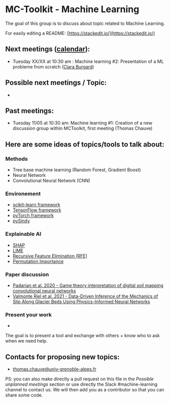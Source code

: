 # MC-Toolkit - Machine Learning
The goal of this group is to discuss about topic related to Machine Learning.

For easily editing a README: [https://stackedit.io/](https://stackedit.io/)

## Next meetings ([calendar](https://calendar.google.com/calendar/ical/qtf92ferc1tf5knsqjoptqv498%40group.calendar.google.com/public/basic.ics)):
- Tuesday XX/XX at 10:30 am : Machine learning #2: Presentation of a ML probleme from scratch ([Clara Burgard](https://claraburgard.weebly.com/))

## Possible next meetings / Topic:
-

## Past meetings:

- Tuesday 11/05 at 10:30 am: Machine learning #1: Creation of a new discussion group within MCToolkit, first meeting (Thomas Chauve)

## Here are some ideas of topics/tools to talk about:

### Methods
- Tree base machine learning (Random Forest, Gradient Boost)
- Neural Network
- Convolutional Neural Network (CNN)

### Environement
- [scikit-learn framework](https://scikit-learn.org/stable/index.html)
- [TensorFlow framework](https://www.tensorflow.org/)
- [pyTorch framework](https://pytorch.org/)
- [pySindy](https://github.com/dynamicslab/pysindy)

### Explainable AI
- [SHAP](https://github.com/slundberg/shap)
- [LIME](https://github.com/marcotcr/lime)
- [Recursive Feature Elimination (RFE)](https://scikit-learn.org/stable/modules/generated/sklearn.feature_selection.RFECV.html#sklearn.feature_selection.RFECV)
- [Permutation Importance](https://scikit-learn.org/stable/modules/generated/sklearn.inspection.permutation_importance.html#sklearn.inspection.permutation_importance)

### Paper discussion
- [Padarian et al. 2020 - Game theory interpretation of digital soil mapping convolutional neural networks](https://soil.copernicus.org/articles/6/389/2020/)
- [Valmonte Riel et al. 2021 - Data-Driven Inference of the Mechanics of Slip Along Glacier Beds Using Physics-Informed Neural Networks](https://doi.org/10.31223/X52C8V)

### Present your work
-


The goal is to present a tool and exchange with others + know who to ask when we need help.


## Contacts for proposing new topics:
- thomas.chauve@univ-grenoble-alpes.fr

PS: you can also make directly a pull request on this file in the *Possible unplanned meetings* section or use directly the Slack #machine-learning channel to contact us. We will then add you as a contributor so that you can share some code.

